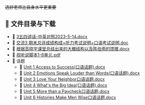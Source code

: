 ~~选好老师比自身水平更重要~~
## 📄 文件目录与下载

- 📄 [3五四讲话-中英对照2023-5-14.docx](3%E4%BA%94%E5%9B%9B%E8%AE%B2%E8%AF%9D-%E4%B8%AD%E8%8B%B1%E5%AF%B9%E7%85%A72023-5-14.docx)
- 📄 [交流3 期末总评成绩构成+听力考试说明+口语考试说明.doc](%E4%BA%A4%E6%B5%813%20%E6%9C%9F%E6%9C%AB%E6%80%BB%E8%AF%84%E6%88%90%E7%BB%A9%E6%9E%84%E6%88%90%2B%E5%90%AC%E5%8A%9B%E8%80%83%E8%AF%95%E8%AF%B4%E6%98%8E%2B%E5%8F%A3%E8%AF%AD%E8%80%83%E8%AF%95%E8%AF%B4%E6%98%8E.doc)
- 📄 [根据高晓宇课堂总结出来的大概结构以及陈伯雨的馈赠.docx](%E6%A0%B9%E6%8D%AE%E9%AB%98%E6%99%93%E5%AE%87%E8%AF%BE%E5%A0%82%E6%80%BB%E7%BB%93%E5%87%BA%E6%9D%A5%E7%9A%84%E5%A4%A7%E6%A6%82%E7%BB%93%E6%9E%84%E4%BB%A5%E5%8F%8A%E9%99%88%E4%BC%AF%E9%9B%A8%E7%9A%84%E9%A6%88%E8%B5%A0.docx)
- 📄 [视听说脚本1-6单元.pdf](%E8%A7%86%E5%90%AC%E8%AF%B4%E8%84%9A%E6%9C%AC1-6%E5%8D%95%E5%85%83.pdf)
- 📁 话题
  - 📄 [Unit 1 Access to Success(口语话题).docx](%E8%AF%9D%E9%A2%98/Unit%201%20Access%20to%20Success%28%E5%8F%A3%E8%AF%AD%E8%AF%9D%E9%A2%98%29.docx)
  - 📄 [Unit 2 Emotions Speak Louder than Words(口语话题).docx](%E8%AF%9D%E9%A2%98/Unit%202%20Emotions%20Speak%20Louder%20than%20Words%28%E5%8F%A3%E8%AF%AD%E8%AF%9D%E9%A2%98%29.docx)
  - 📄 [Unit 3 Love Your Neighbor口语话题.docx](%E8%AF%9D%E9%A2%98/Unit%203%20Love%20Your%20Neighbor%E5%8F%A3%E8%AF%AD%E8%AF%9D%E9%A2%98.docx)
  - 📄 [Unit 4 What's the Big Idea(口语话题).docx](%E8%AF%9D%E9%A2%98/Unit%204%20What%27s%20the%20Big%20Idea%28%E5%8F%A3%E8%AF%AD%E8%AF%9D%E9%A2%98%29.docx)
  - 📄 [Unit 5 More than a Paycheck口语话题.docx](%E8%AF%9D%E9%A2%98/Unit%205%20More%20than%20a%20Paycheck%E5%8F%A3%E8%AF%AD%E8%AF%9D%E9%A2%98.docx)
  - 📄 [Unit 6 Histories Make Men Wise口语话题.docx](%E8%AF%9D%E9%A2%98/Unit%206%20Histories%20Make%20Men%20Wise%E5%8F%A3%E8%AF%AD%E8%AF%9D%E9%A2%98.docx)

